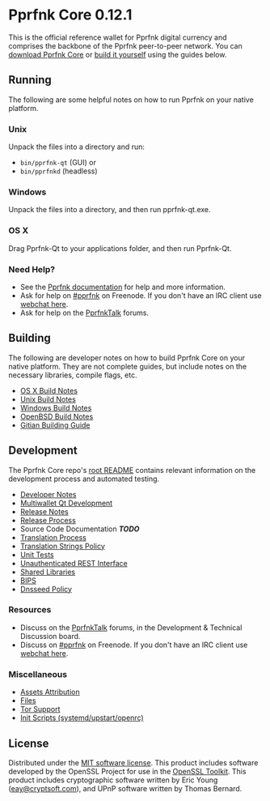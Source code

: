 Pprfnk Core 0.12.1
=====================

This is the official reference wallet for Pprfnk digital currency and comprises the backbone of the Pprfnk peer-to-peer network. You can [download Pprfnk Core](https://www.pprfnk.org/downloads/) or [build it yourself](#building) using the guides below.

Running
---------------------
The following are some helpful notes on how to run Pprfnk on your native platform.

### Unix

Unpack the files into a directory and run:

- `bin/pprfnk-qt` (GUI) or
- `bin/pprfnkd` (headless)

### Windows

Unpack the files into a directory, and then run pprfnk-qt.exe.

### OS X

Drag Pprfnk-Qt to your applications folder, and then run Pprfnk-Qt.

### Need Help?

* See the [Pprfnk documentation](https://pprfnk.atlassian.net/wiki/display/DOC)
for help and more information.
* Ask for help on [#pprfnk](http://webchat.freenode.net?channels=pprfnk) on Freenode. If you don't have an IRC client use [webchat here](http://webchat.freenode.net?channels=pprfnk).
* Ask for help on the [PprfnkTalk](https://pprfnktalk.org/) forums.

Building
---------------------
The following are developer notes on how to build Pprfnk Core on your native platform. They are not complete guides, but include notes on the necessary libraries, compile flags, etc.

- [OS X Build Notes](build-osx.md)
- [Unix Build Notes](build-unix.md)
- [Windows Build Notes](build-windows.md)
- [OpenBSD Build Notes](build-openbsd.md)
- [Gitian Building Guide](gitian-building.md)

Development
---------------------
The Pprfnk Core repo's [root README](/README.md) contains relevant information on the development process and automated testing.

- [Developer Notes](developer-notes.md)
- [Multiwallet Qt Development](multiwallet-qt.md)
- [Release Notes](release-notes.md)
- [Release Process](release-process.md)
- Source Code Documentation ***TODO***
- [Translation Process](translation_process.md)
- [Translation Strings Policy](translation_strings_policy.md)
- [Unit Tests](unit-tests.md)
- [Unauthenticated REST Interface](REST-interface.md)
- [Shared Libraries](shared-libraries.md)
- [BIPS](bips.md)
- [Dnsseed Policy](dnsseed-policy.md)

### Resources
* Discuss on the [PprfnkTalk](https://pprfnktalk.org/) forums, in the Development & Technical Discussion board.
* Discuss on [#pprfnk](http://webchat.freenode.net/?channels=pprfnk) on Freenode. If you don't have an IRC client use [webchat here](http://webchat.freenode.net/?channels=pprfnk).

### Miscellaneous
- [Assets Attribution](assets-attribution.md)
- [Files](files.md)
- [Tor Support](tor.md)
- [Init Scripts (systemd/upstart/openrc)](init.md)

License
---------------------
Distributed under the [MIT software license](http://www.opensource.org/licenses/mit-license.php).
This product includes software developed by the OpenSSL Project for use in the [OpenSSL Toolkit](https://www.openssl.org/). This product includes
cryptographic software written by Eric Young ([eay@cryptsoft.com](mailto:eay@cryptsoft.com)), and UPnP software written by Thomas Bernard.
